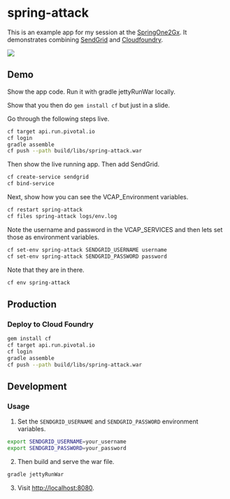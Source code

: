 # spring-attack

This is an example app for my session at the [SpringOne2Gx](http://www.springone2gx.com/conference/santa_clara/2013/09/springone/event_schedule). It demonstrates combining [SendGrid](http://docs.cloudfoundry.com/docs/dotcom/marketplace/services/sendgrid.html) and [Cloudfoundry](http://cloudfoundry.com/).

![](https://raw.github.com/scottmotte/spring-attack/master/spring-attack.png)

## Demo

Show the app code. Run it with gradle jettyRunWar locally.

Show that you then do `gem install cf` but just in a slide.

Go through the following steps live.

```bash
cf target api.run.pivotal.io
cf login
gradle assemble
cf push --path build/libs/spring-attack.war
```

Then show the live running app. Then add SendGrid.

```bash
cf create-service sendgrid
cf bind-service
```

Next, show how you can see the VCAP_Environment variables.

```bash
cf restart spring-attack
cf files spring-attack logs/env.log
```

Note the username and password in the VCAP_SERVICES and then lets set those as environment variables.

```bash
cf set-env spring-attack SENDGRID_USERNAME username
cf set-env spring-attack SENDGRID_PASSWORD password
```

Note that they are in there.

```bash
cf env spring-attack
```

## Production

### Deploy to Cloud Foundry

```bash
gem install cf
cf target api.run.pivotal.io
cf login
gradle assemble
cf push --path build/libs/spring-attack.war
```
## Development

### Usage

1) Set the `SENDGRID_USERNAME` and `SENDGRID_PASSWORD` environment variables.

```bash
export SENDGRID_USERNAME=your_username
export SENDGRID_PASSWORD=your_password
```

2) Then build and serve the war file.

```bash
gradle jettyRunWar
```

3) Visit [http://localhost:8080](http://localhost:8080).
